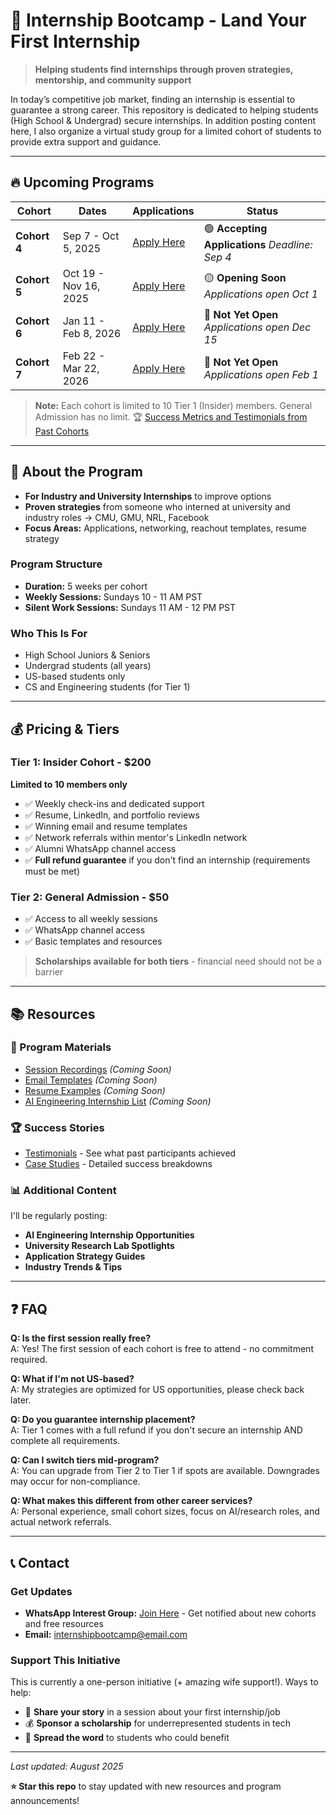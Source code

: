 # 🚀 Internship Bootcamp - Land Your First Internship

> **Helping students find internships through proven strategies, mentorship, and community support**

In today’s competitive job market, finding an internship is essential to guarantee a strong career. This repository is dedicated to helping students (High School & Undergrad) secure internships. In addition posting content here, I also organize a virtual study group for a limited cohort of students to provide extra support and guidance.  

---

## 🔥 Upcoming Programs

| Cohort | Dates | Applications | Status |
|--------|--------|--------------|--------|
| **Cohort 4** | Sep 7 - Oct 5, 2025 | [Apply Here](#) | 🟢 **Accepting Applications** *Deadline: Sep 4* |
| **Cohort 5** | Oct 19 - Nov 16, 2025 | [Apply Here](#) |  🟡 **Opening Soon** *Applications open Oct 1* |
| **Cohort 6** | Jan 11 - Feb 8, 2026 | [Apply Here](#) |  🔴 **Not Yet Open** *Applications open Dec 15* |
| **Cohort 7** | Feb 22 - Mar 22, 2026 | [Apply Here](#) |  🔴 **Not Yet Open** *Applications open Feb 1* |

> **Note:** Each cohort is limited to 10 Tier 1 (Insider) members. General Admission has no limit.
> 🏆 [Success Metrics and Testimonials from Past Cohorts](./content/testimonials.md)

---

## 📖 About the Program

- **For Industry and University Internships** to improve options
- **Proven strategies** from someone who interned at university and industry roles → CMU, GMU, NRL, Facebook
- **Focus Areas:** Applications, networking, reachout templates, resume strategy

### Program Structure
- **Duration:** 5 weeks per cohort
- **Weekly Sessions:** Sundays 10 - 11 AM PST
- **Silent Work Sessions:** Sundays 11 AM - 12 PM PST

### Who This Is For
- High School Juniors & Seniors
- Undergrad students (all years)
- US-based students only
- CS and Engineering students (for Tier 1)

---

## 💰 Pricing & Tiers

### Tier 1: Insider Cohort - $200
**Limited to 10 members only**
- ✅ Weekly check-ins and dedicated support
- ✅ Resume, LinkedIn, and portfolio reviews
- ✅ Winning email and resume templates
- ✅ Network referrals within mentor's LinkedIn network
- ✅ Alumni WhatsApp channel access
- ✅ **Full refund guarantee** if you don't find an internship (requirements must be met)

### Tier 2: General Admission - $50
- ✅ Access to all weekly sessions
- ✅ WhatsApp channel access
- ✅ Basic templates and resources

> **Scholarships available for both tiers** - financial need should not be a barrier

---

## 📚 Resources

### 📁 Program Materials
- [Session Recordings](./resources/) *(Coming Soon)*
- [Email Templates](./resources/templates/) *(Coming Soon)*
- [Resume Examples](./resources/resumes/) *(Coming Soon)*
- [AI Engineering Internship List](./resources/ai-internships.md) *(Coming Soon)*

### 🏆 Success Stories
- [Testimonials](./testimonials/) - See what past participants achieved
- [Case Studies](./testimonials/case-studies.md) - Detailed success breakdowns

### 📊 Additional Content
I'll be regularly posting:
- **AI Engineering Internship Opportunities** 
- **University Research Lab Spotlights**
- **Application Strategy Guides**
- **Industry Trends & Tips**

---


## ❓ FAQ

**Q: Is the first session really free?**  
A: Yes! The first session of each cohort is free to attend - no commitment required.

**Q: What if I'm not US-based?**  
A: My strategies are optimized for US opportunities, please check back later.

**Q: Do you guarantee internship placement?**  
A: Tier 1 comes with a full refund if you don't secure an internship AND complete all requirements.

**Q: Can I switch tiers mid-program?**  
A: You can upgrade from Tier 2 to Tier 1 if spots are available. Downgrades may occur for non-compliance.

**Q: What makes this different from other career services?**  
A: Personal experience, small cohort sizes, focus on AI/research roles, and actual network referrals.

---

## 📞 Contact

### Get Updates
- **WhatsApp Interest Group:** [Join Here](#) - Get notified about new cohorts and free resources
- **Email:** [internshipbootcamp@email.com](#)

### Support This Initiative
This is currently a one-person initiative (+ amazing wife support!). Ways to help:
- 🎤 **Share your story** in a session about your first internship/job
- 💰 **Sponsor a scholarship** for underrepresented students in tech
- 📢 **Spread the word** to students who could benefit

---

*Last updated: August 2025*

**⭐ Star this repo** to stay updated with new resources and program announcements!